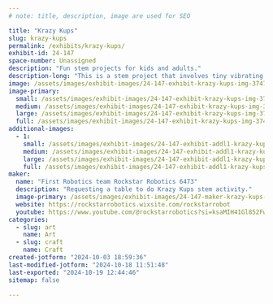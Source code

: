 ```yaml
---
# note: title, description, image are used for SEO

title: "Krazy Kups"
slug: krazy-kups
permalink: /exhibits/krazy-kups/
exhibit-id: 24-147
space-number: Unassigned
description: "Fun stem projects for kids and adults."
description-long: "This is a stem project that involves tiny vibrating motors and cups. They also use a tiny coin battery and also involve weight by putting the weight of the components on one side of the cup it causes it to spin hence the name (c)Krazy (c)Kups."
image: /assets/images/exhibit-images/24-147-exhibit-krazy-kups-img-3747-large.jpeg
image-primary: 
  small: /assets/images/exhibit-images/24-147-exhibit-krazy-kups-img-3747-small.jpeg
  medium: /assets/images/exhibit-images/24-147-exhibit-krazy-kups-img-3747-medium.jpeg
  large: /assets/images/exhibit-images/24-147-exhibit-krazy-kups-img-3747-large.jpeg
  full: /assets/images/exhibit-images/24-147-exhibit-krazy-kups-img-3747-full.jpeg
additional-images: 
  - 1:
    small: /assets/images/exhibit-images/24-147-exhibit-addl1-krazy-kups-img-3750-small.jpeg
    medium: /assets/images/exhibit-images/24-147-exhibit-addl1-krazy-kups-img-3750-medium.jpeg
    large: /assets/images/exhibit-images/24-147-exhibit-addl1-krazy-kups-img-3750-large.jpeg
    full: /assets/images/exhibit-images/24-147-exhibit-addl1-krazy-kups-img-3750-full.jpeg
maker: 
  name: "First Robotics team Rockstar Robotics 6473"
  description: "Requesting a table to do Krazy Kups stem activity."
  image-primary: /assets/images/exhibit-images/24-147-maker-krazy-kups-img-3746-medium.jpeg
  website: https://rockstarrobotics.wixsite.com/rockstarrobot
  youtube: https://www.youtube.com/@rockstarrobotics?si=ksaMIH41Gl852Fw6
categories: 
  - slug: art
    name: Art
  - slug: craft
    name: Craft
created-jotform: "2024-10-03 18:59:36"
last-modified-jotform: "2024-10-18 11:51:48"
last-exported: "2024-10-19 12:44:46"
sitemap: false

---
```

